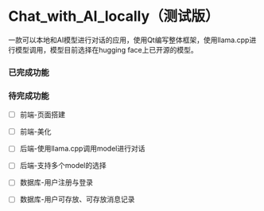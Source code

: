 # Chat_with_AI_locally（测试版）
一款可以本地和AI模型进行对话的应用，使用Qt编写整体框架，使用llama.cpp进行模型调用，模型目前选择在hugging face上已开源的模型。

### 已完成功能

### 待完成功能
- [ ] 前端-页面搭建
- [ ] 前端-美化
- [ ] 后端-使用llama.cpp调用model进行对话
- [ ] 后端-支持多个model的选择
- [ ] 数据库-用户注册与登录
- [ ] 数据库-用户可存放、可存放消息记录

